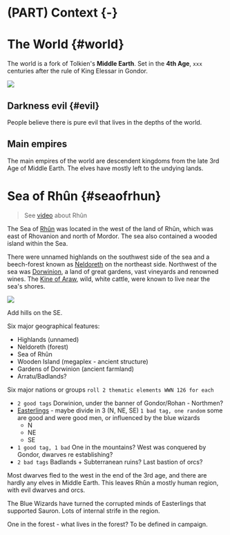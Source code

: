 # (PART) Context {-}

# The World {#world}

The world is a fork of Tolkien's **Middle Earth**. Set in the **4th Age**, `xxx` centuries after the rule of King Elessar in Gondor.

![](https://i.imgur.com/xRPrU40.png)

## Darkness evil {#evil}

People believe there is pure evil that lives in the depths of the world.

## Main empires

The main empires of the world are descendent kingdoms from the late 3rd Age of Middle Earth.
The elves have mostly left to the undying lands.

# Sea of Rhûn {#seaofrhun}

> See [video](https://youtu.be/lAY-NjLrCuY?si=DcWHLwOtNXRxASlX) about Rhûn

The Sea of [Rhûn](https://lotr.fandom.com/wiki/Sea_of_Rh%C3%BBn) was located in the west of the land of Rhûn, which was east of Rhovanion and north of Mordor.
The sea also contained a wooded island within the Sea.

There were unnamed highlands on the southwest side of the sea and a beech-forest known as [Neldoreth](https://lotr.fandom.com/wiki/Neldoreth "Neldoreth") on the northeast side.
Northwest of the sea was [Dorwinion](https://lotr.fandom.com/wiki/Dorwinion "Dorwinion"), a land of great gardens, vast vineyards and renowned wines.
The [Kine of Araw](https://lotr.fandom.com/wiki/Kine_of_Araw "Kine of Araw"), wild, white cattle, were known to live near the sea's shores.

![](https://api2.inkarnate.com/api/embedScenes/oy9y3X/previewImage)

Add hills on the SE.

Six major geographical features:

- Highlands (unnamed)
- Neldoreth (forest)
- Sea of Rhûn
- Wooden Island (megaplex - ancient structure)
- Gardens of Dorwinion (ancient farmland)
- Arratu/Badlands?

Six major nations or groups `roll 2 thematic elements WWN 126 for each`

- `2 good tags` Dorwinion, under the banner of Gondor/Rohan - Northmen?
- [Easterlings](https://lotr.fandom.com/wiki/Easterlings) - maybe divide in 3 (N, NE, SE) `1 bad tag, one random` some are good and were good men, or influenced by the blue wizards
	- N
	- NE
	- SE
- `1 good tag, 1 bad` One in the mountains? West was conquered by Gondor, dwarves re establishing?
- `2 bad tags` Badlands + Subterranean ruins? Last bastion of orcs?

Most dwarves fled to the west in the end of the 3rd age, and there are hardly any elves in Middle Earth. This leaves Rhûn a mostly human region, with evil dwarves and orcs.

The Blue Wizards have turned the corrupted minds of Easterlings that supported Sauron. Lots of internal strife in the region.

One in the forest - what lives in the forest? To be defined in campaign.
